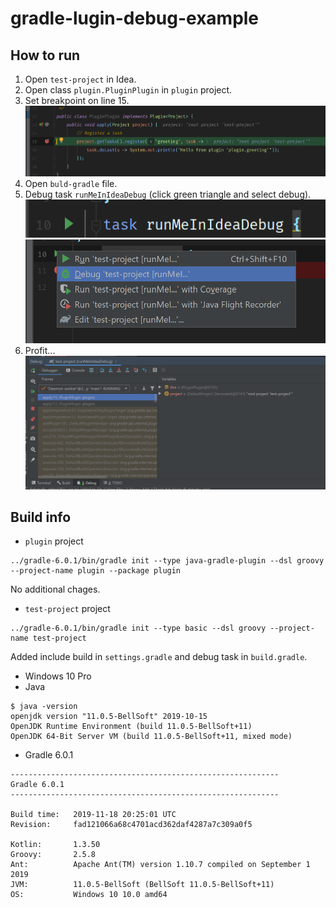 # gradle-lugin-debug-example
## How to run
1. Open `test-project` in Idea.
2. Open class `plugin.PluginPlugin` in `plugin` project.
3. Set breakpoint on line 15. ![breakpoint](set_breakpoint.png)
4. Open `buld-gradle` file.
5. Debug task `runMeInIdeaDebug` (click green triangle and select debug). ![run](run_task.png) ![debug](select_debug.png)
6. Profit...  ![debug_window](debug_window.png)

## Build info
* `plugin` project
```shell script
../gradle-6.0.1/bin/gradle init --type java-gradle-plugin --dsl groovy --project-name plugin --package plugin
```
No additional chages.
* `test-project` project
```shell script
../gradle-6.0.1/bin/gradle init --type basic --dsl groovy --project-name test-project
```
Added include build in `settings.gradle` and debug task in `build.gradle`.
* Windows 10 Pro
* Java 
```shell script
$ java -version
openjdk version "11.0.5-BellSoft" 2019-10-15
OpenJDK Runtime Environment (build 11.0.5-BellSoft+11)
OpenJDK 64-Bit Server VM (build 11.0.5-BellSoft+11, mixed mode)

```
* Gradle 6.0.1
```shell script
------------------------------------------------------------
Gradle 6.0.1
------------------------------------------------------------

Build time:   2019-11-18 20:25:01 UTC
Revision:     fad121066a68c4701acd362daf4287a7c309a0f5

Kotlin:       1.3.50
Groovy:       2.5.8
Ant:          Apache Ant(TM) version 1.10.7 compiled on September 1 2019
JVM:          11.0.5-BellSoft (BellSoft 11.0.5-BellSoft+11)
OS:           Windows 10 10.0 amd64
```
